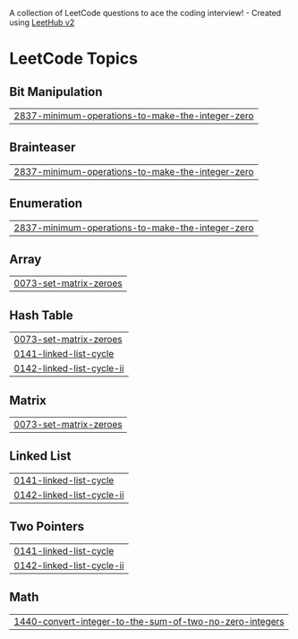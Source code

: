 A collection of LeetCode questions to ace the coding interview! - Created using [LeetHub v2](https://github.com/arunbhardwaj/LeetHub-2.0)
<!---LeetCode Topics Start-->
# LeetCode Topics
## Bit Manipulation
|  |
| ------- |
| [2837-minimum-operations-to-make-the-integer-zero](https://github.com/XuanSang2005/Leetcode/tree/master/2837-minimum-operations-to-make-the-integer-zero) |
## Brainteaser
|  |
| ------- |
| [2837-minimum-operations-to-make-the-integer-zero](https://github.com/XuanSang2005/Leetcode/tree/master/2837-minimum-operations-to-make-the-integer-zero) |
## Enumeration
|  |
| ------- |
| [2837-minimum-operations-to-make-the-integer-zero](https://github.com/XuanSang2005/Leetcode/tree/master/2837-minimum-operations-to-make-the-integer-zero) |
## Array
|  |
| ------- |
| [0073-set-matrix-zeroes](https://github.com/XuanSang2005/Leetcode/tree/master/0073-set-matrix-zeroes) |
## Hash Table
|  |
| ------- |
| [0073-set-matrix-zeroes](https://github.com/XuanSang2005/Leetcode/tree/master/0073-set-matrix-zeroes) |
| [0141-linked-list-cycle](https://github.com/XuanSang2005/Leetcode/tree/master/0141-linked-list-cycle) |
| [0142-linked-list-cycle-ii](https://github.com/XuanSang2005/Leetcode/tree/master/0142-linked-list-cycle-ii) |
## Matrix
|  |
| ------- |
| [0073-set-matrix-zeroes](https://github.com/XuanSang2005/Leetcode/tree/master/0073-set-matrix-zeroes) |
## Linked List
|  |
| ------- |
| [0141-linked-list-cycle](https://github.com/XuanSang2005/Leetcode/tree/master/0141-linked-list-cycle) |
| [0142-linked-list-cycle-ii](https://github.com/XuanSang2005/Leetcode/tree/master/0142-linked-list-cycle-ii) |
## Two Pointers
|  |
| ------- |
| [0141-linked-list-cycle](https://github.com/XuanSang2005/Leetcode/tree/master/0141-linked-list-cycle) |
| [0142-linked-list-cycle-ii](https://github.com/XuanSang2005/Leetcode/tree/master/0142-linked-list-cycle-ii) |
## Math
|  |
| ------- |
| [1440-convert-integer-to-the-sum-of-two-no-zero-integers](https://github.com/XuanSang2005/Leetcode/tree/master/1440-convert-integer-to-the-sum-of-two-no-zero-integers) |
<!---LeetCode Topics End-->